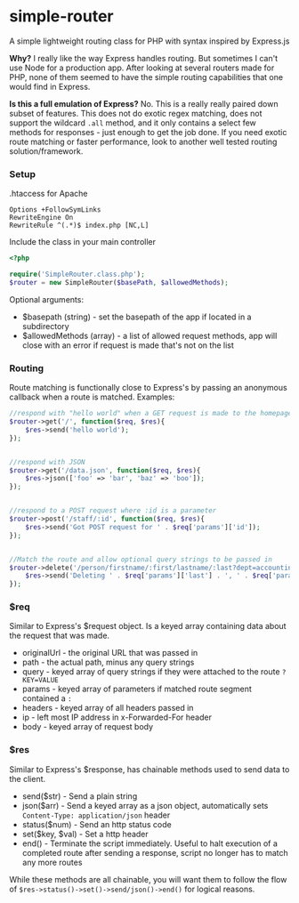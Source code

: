 # simple-router

A simple lightweight routing class for PHP with syntax inspired by Express.js

**Why?** I really like the way Express handles routing. But sometimes I can't use Node for a production app. After looking at several routers made for PHP, none of them seemed to have the simple routing capabilities that one would find in Express.


**Is this a full emulation of Express?** No. This is a really really paired down subset of features. This does not do exotic regex matching, does not support the wildcard `.all` method, and it only contains a select few methods for responses - just enough to get the job done. If you need exotic route matching or faster performance, look to another well tested routing solution/framework.


### Setup
.htaccess for Apache
```
Options +FollowSymLinks
RewriteEngine On
RewriteRule ^(.*)$ index.php [NC,L]
```

Include the class in your main controller
```php
<?php

require('SimpleRouter.class.php');
$router = new SimpleRouter($basePath, $allowedMethods);
```
Optional arguments:
* $basepath (string) - set the basepath of the app if located in a subdirectory 
* $allowedMethods (array) - a list of allowed request methods, app will close with an error if request is made that's not on the list


### Routing
Route matching is functionally close to Express's by passing an anonymous callback when a route is matched. Examples:

```php
//respond with "hello world" when a GET request is made to the homepage
$router->get('/', function($req, $res){
	$res->send('hello world');
});


//respond with JSON
$router->get('/data.json', function($req, $res){
	$res->json(['foo' => 'bar', 'baz' => 'boo']);
});


//respond to a POST request where :id is a parameter
$router->post('/staff/:id', function($req, $res){
	$res->send('Got POST request for ' . $req['params']['id']);
});


//Match the route and allow optional query strings to be passed in
$router->delete('/person/firstname/:first/lastname/:last?dept=accounting', function($req, $res){
	$res->send('Deleting ' . $req['params']['last'] . ', ' . $req['params']['first'] . 'from ' . $req['query']['dept']; 
});
```


### $req
Similar to Express's $request object. Is a keyed array containing data about the request that was made.

* originalUrl - the original URL that was passed in
* path - the actual path, minus any query strings
* query - keyed array of query strings if they were attached to the route `?KEY=VALUE`
* params - keyed array of parameters if matched route segment contained a `:`
* headers - keyed array of all headers passed in
* ip - left most IP address in x-Forwarded-For header
* body - keyed array of request body


### $res
Similar to Express's $response, has chainable methods used to send data to the client.

* send($str) - Send a plain string
* json($arr) - Send a keyed array as a json object, automatically sets `Content-Type: application/json` header
* status($num) - Send an http status code
* set($key, $val) - Set a http header
* end() - Terminate the script immediately. Useful to halt execution of a completed route after sending a response, script no longer has to match any more routes

While these methods are all chainable, you will want them to follow the flow of `$res->status()->set()->send/json()->end()` for logical reasons.



